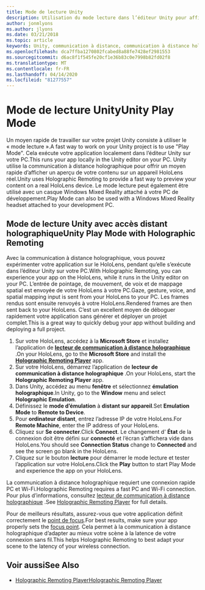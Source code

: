 ```yaml
---
title: Mode de lecture Unity
description: Utilisation du mode lecture dans l’éditeur Unity pour afficher un aperçu de vos modifications sur un appareil sans déployer une application.
author: jonmlyons
ms.author: jlyons
ms.date: 03/21/2018
ms.topic: article
keywords: Unity, communication à distance, communication à distance holographique, lecteur de communication à distance holographique
ms.openlocfilehash: dca7ffba1270802fcabed8a88fe7428ef2981553
ms.sourcegitcommit: d6ac8f1f545fe20cf1e36b83c0e7998b82fd02f8
ms.translationtype: MT
ms.contentlocale: fr-FR
ms.lasthandoff: 04/14/2020
ms.locfileid: "81277557"
---
```

# <a name="unity-play-mode"></a><span data-ttu-id="fae39-104">Mode de lecture Unity</span><span class="sxs-lookup"><span data-stu-id="fae39-104">Unity Play Mode</span></span>

<span data-ttu-id="fae39-105">Un moyen rapide de travailler sur votre projet Unity consiste à utiliser le « mode lecture ».</span><span class="sxs-lookup"><span data-stu-id="fae39-105">A fast way to work on your Unity project is to use "Play Mode".</span></span> <span data-ttu-id="fae39-106">Cela exécute votre application localement dans l’éditeur Unity sur votre PC.</span><span class="sxs-lookup"><span data-stu-id="fae39-106">This runs your app locally in the Unity editor on your PC.</span></span> <span data-ttu-id="fae39-107">Unity utilise la communication à distance holographique pour offrir un moyen rapide d’afficher un aperçu de votre contenu sur un appareil HoloLens réel.</span><span class="sxs-lookup"><span data-stu-id="fae39-107">Unity uses Holographic Remoting to provide a fast way to preview your content on a real HoloLens device.</span></span> <span data-ttu-id="fae39-108">Le mode lecture peut également être utilisé avec un casque Windows Mixed Reality attaché à votre PC de développement.</span><span class="sxs-lookup"><span data-stu-id="fae39-108">Play Mode can also be used with a Windows Mixed Reality headset attached to your development PC.</span></span>

## <a name="unity-play-mode-with-holographic-remoting"></a><span data-ttu-id="fae39-109">Mode de lecture Unity avec accès distant holographique</span><span class="sxs-lookup"><span data-stu-id="fae39-109">Unity Play Mode with Holographic Remoting</span></span>

<span data-ttu-id="fae39-110">Avec la communication à distance holographique, vous pouvez expérimenter votre application sur le HoloLens, pendant qu’elle s’exécute dans l’éditeur Unity sur votre PC.</span><span class="sxs-lookup"><span data-stu-id="fae39-110">With Holographic Remoting, you can experience your app on the HoloLens, while it runs in the Unity editor on your PC.</span></span> <span data-ttu-id="fae39-111">L’entrée de pointage, de mouvement, de voix et de mappage spatial est envoyée de votre HoloLens à votre PC.</span><span class="sxs-lookup"><span data-stu-id="fae39-111">Gaze, gesture, voice, and spatial mapping input is sent from your HoloLens to your PC.</span></span> <span data-ttu-id="fae39-112">Les frames rendus sont ensuite renvoyés à votre HoloLens.</span><span class="sxs-lookup"><span data-stu-id="fae39-112">Rendered frames are then sent back to your HoloLens.</span></span> <span data-ttu-id="fae39-113">C’est un excellent moyen de déboguer rapidement votre application sans générer et déployer un projet complet.</span><span class="sxs-lookup"><span data-stu-id="fae39-113">This is a great way to quickly debug your app without building and deploying a full project.</span></span>
1. <span data-ttu-id="fae39-114">Sur votre HoloLens, accédez à la **Microsoft Store** et installez l’application de **[lecteur de communication à distance holographique](https://www.microsoft.com/store/p/holographic-remoting-player/9nblggh4sv40)** .</span><span class="sxs-lookup"><span data-stu-id="fae39-114">On your HoloLens, go to the **Microsoft Store** and install the **[Holographic Remoting Player](https://www.microsoft.com/store/p/holographic-remoting-player/9nblggh4sv40)** app.</span></span>
2. <span data-ttu-id="fae39-115">Sur votre HoloLens, démarrez l’application de **lecteur de communication à distance holographique** .</span><span class="sxs-lookup"><span data-stu-id="fae39-115">On your HoloLens, start the **Holographic Remoting Player** app.</span></span>
3. <span data-ttu-id="fae39-116">Dans Unity, accédez au menu **fenêtre** et sélectionnez **émulation holographique**.</span><span class="sxs-lookup"><span data-stu-id="fae39-116">In Unity, go to the **Window** menu and select **Holographic Emulation**.</span></span>
4. <span data-ttu-id="fae39-117">Définissez le **mode d’émulation** à **distant sur appareil**.</span><span class="sxs-lookup"><span data-stu-id="fae39-117">Set **Emulation Mode** to **Remote to Device**.</span></span>
5. <span data-ttu-id="fae39-118">Pour **ordinateur distant**, entrez l’adresse IP de votre HoloLens.</span><span class="sxs-lookup"><span data-stu-id="fae39-118">For **Remote Machine**, enter the IP address of your HoloLens.</span></span>
6. <span data-ttu-id="fae39-119">Cliquez sur **Se connecter**.</span><span class="sxs-lookup"><span data-stu-id="fae39-119">Click **Connect**.</span></span> <span data-ttu-id="fae39-120">Le changement d' **État** de la connexion doit être défini sur **connecté** et l’écran s’affichera vide dans HoloLens.</span><span class="sxs-lookup"><span data-stu-id="fae39-120">You should see **Connection Status** change to **Connected** and see the screen go blank in the HoloLens.</span></span>
7. <span data-ttu-id="fae39-121">Cliquez sur le bouton **lecture** pour démarrer le mode lecture et tester l’application sur votre HoloLens.</span><span class="sxs-lookup"><span data-stu-id="fae39-121">Click the **Play** button to start Play Mode and experience the app on your HoloLens.</span></span>

<span data-ttu-id="fae39-122">La communication à distance holographique requiert une connexion rapide PC et Wi-Fi.</span><span class="sxs-lookup"><span data-stu-id="fae39-122">Holographic Remoting requires a fast PC and Wi-Fi connection.</span></span> <span data-ttu-id="fae39-123">Pour plus d’informations, consultez [lecteur de communication à distance holographique](holographic-remoting-player.md) .</span><span class="sxs-lookup"><span data-stu-id="fae39-123">See [Holographic Remoting Player](holographic-remoting-player.md) for full details.</span></span>

<span data-ttu-id="fae39-124">Pour de meilleurs résultats, assurez-vous que votre application définit correctement le [point de focus](focus-point-in-unity.md).</span><span class="sxs-lookup"><span data-stu-id="fae39-124">For best results, make sure your app properly sets the [focus point](focus-point-in-unity.md).</span></span> <span data-ttu-id="fae39-125">Cela permet à la communication à distance holographique d’adapter au mieux votre scène à la latence de votre connexion sans fil.</span><span class="sxs-lookup"><span data-stu-id="fae39-125">This helps Holographic Remoting to best adapt your scene to the latency of your wireless connection.</span></span>

## <a name="see-also"></a><span data-ttu-id="fae39-126">Voir aussi</span><span class="sxs-lookup"><span data-stu-id="fae39-126">See Also</span></span>
* [<span data-ttu-id="fae39-127">Holographic Remoting Player</span><span class="sxs-lookup"><span data-stu-id="fae39-127">Holographic Remoting Player</span></span>](holographic-remoting-player.md)
